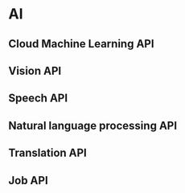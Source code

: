 # AI

## Cloud Machine Learning API

## Vision API

## Speech API

## Natural language processing API

## Translation API

## Job API
